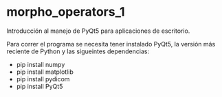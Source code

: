 # morpho_operators_1
Introducción al manejo de PyQt5 para aplicaciones de escritorio. 
 
Para correr el programa se necesita tener instalado PyQt5, la versión más reciente de Python y las sigueintes dependencias: 
- pip install numpy
- pip install matplotlib
- pip install pydicom 
- pip install PyQt5
